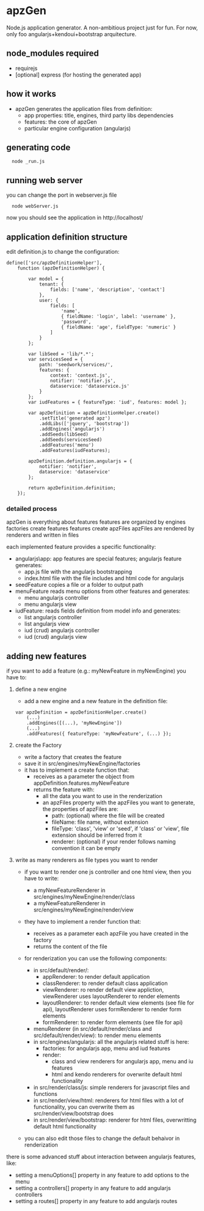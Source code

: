 # apzGen
Node.js application generator. A non-ambitious project just for fun.
For now, only foo angularjs+kendoui+bootstrap arquitecture.

## node_modules required
- requirejs
- [optional] express (for hosting the generated app)

## how it works
- apzGen generates the application files from definition:
  - app properties: title, engines, third party libs dependencies
  - features: the core of apzGen
  - particular engine configuration (angularjs)

## generating code
```
  node _run.js
```
## running web server
you can change the port in webserver.js file
```
  node webServer.js
```
now you should see the application in http://localhost/

## application definition structure
edit definition.js to change the configuration:
```
define(['src/apzDefinitionHelper'],
	function (apzDefinitionHelper) {

		var model = {
			tenant: {
				fields: ['name', 'description', 'contact']
			},
			user: {
				fields: [
					'name',
					{ fieldName: 'login', label: 'username' },
					'password',
					{ fieldName: 'age', fieldType: 'numeric' }
				]
			}
		};

		var libSeed = 'lib/*.*';
		var servicesSeed = {
			path: 'seedwork/services/',
			features: {
				context: 'context.js',
				notifier: 'notifier.js',
				dataservice: 'dataservice.js'
			}
		};
		var iudFeatures = { featureType: 'iud', features: model };

		var apzDefinition = apzDefinitionHelper.create()
			.setTitle('generated apz')
			.addLibs(['jquery', 'bootstrap'])
			.addEngines('angularjs')
			.addSeeds(libSeed)
			.addSeeds(servicesSeed)
			.addFeatures('menu')
			.addFeatures(iudFeatures);

		apzDefinition.definition.angularjs = {
			notifier: 'notifier',
			dataservice: 'dataservice'
		};

		return apzDefinition.definition;
	});

```

### detailed process
apzGen is everything about features
features are organized by engines
factories create features
features create apzFiles
apzFiles are rendered by renderers and written in files

each implemented feature provides a specific functionality:
- angularjs\app: app features are special features; angularjs feature generates:
	- app.js file with the angularjs bootstrapping 
	- index.html file with the file includes and html code for angularjs
- seedFeature copies a file or a folder to output path
- menuFeature reads menu options from other features and generates: 
	- menu angularjs controller 
	- menu angularjs view
- iudFeature: reads fields definition from model info and generates:
	- list angularjs controller
	- list angularjs view 
	- iud (crud) angularjs controller 
	- iud (crud) angularjs view

## adding new features
if you want to add a feature (e.g.: myNewFeature in myNewEngine) you have to:

1. define a new engine
	- add a new engine and a new feature in the definition file:
	```
	var apzDefinition = apzDefinitionHelper.create()
		(...)
		.addEngines([(...), 'myNewEngine'])
		(...)
		.addFeatures({ featureType: 'myNewFeature', (...) });
	```

2. create the Factory 
	- write a factory that creates the feature
	- save it in src/engines/myNewEngine/factories
	- it has to implement a create function that:
		- receives as a parameter the object from appDefinition.features.myNewFeature
		- returns the feature with:
			- all the data you want to use in the renderization
			- an apzFiles property with the apzFiles you want to generate, the properties of apzFiles are:
				- path: (optional) where the file will be created
				- fileName: file name, without extension
				- fileType: 'class', 'view' or 'seed', if 'class' or 'view', file extension should be inferred from it
				- renderer: (optional) if your render follows naming convention it can be empty

3. write as many renderers as file types you want to render
	- if you want to render one js controller and one html view, then you have to write:
		- a myNewFeatureRenderer in src/engines/myNewEngine/render/class
		- a myNewFeatureRenderer in src/engines/myNewEngine/render/view
	
	- they have to implement a render function that:
		- receives as a parameter each apzFile you have created in the factory
		- returns the content of the file
	
	- for renderization you can use the following components:
		- in src/default/render/:
			- appRenderer: to render default application
			- classRenderer: to render default class application
			- viewRenderer: ro render default view appliction, viewRenderer uses layoutRenderer to render elements
			- layoutRenderer: to render default view elements (see file for api), layoutRenderer uses formRenderer to render form elements
			- formRenderer: to render form elements (see file for api)
		- menuRenderer (in src/default/render/class and src/default/render/view): to render menu elements
		- in src/engines/angularjs: all the angularjs related stuff is here:
			- factories: for angularjs app, menu and iud features
			- render: 
				- class and view renderers for angularjs app, menu and iu features
				- html and kendo renderers for overwrite default html functionality
		- in src/render/class/js: simple renderers for javascript files and functions
		- in src/render/view/html: renderers for html files with a lot of functionality, you can overwrite them as src/render/view/bootstrap does
		- in src/render/view/bootstrap: renderer for html files, overwritting default html functionality
	
	- you can also edit those files to change the default behaivor in renderization

there is some advanced stuff about interaction between angularjs features, like:
- setting a menuOptions[] property in any feature to add options to the menu 
- setting a controllers[] property in any feature to add angularjs controllers
- setting a routes[] property in any feature to add angularjs routes
